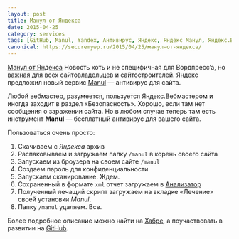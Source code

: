 ```yaml
---
layout: post
title: Манул от Яндекса
date: 2015-04-25
category: services
tags: [GitHub, Manul, Yandex, Антивирус, Яндекс, Яндекс Манул, Яндекс.Вебмастер]
canonical: https://securemywp.ru/2015/04/25/манул-от-яндекса/
---
```


[Манул от Яндекса](https://i1.wp.com/securemywp.ru/wp-content/uploads/2015/08/manul.jpg?resize=266%2C190) Новость хоть и не специфичная для Вордпресс’а, но важная для всех сайтовладельцев и сайтостроителей. Яндекс предложил новый сервис [Manul](http://yandex.ru/promo/manul) — антивирус для сайта.

Любой вебмастер, разумеется, пользуется Яндекс.Вебмастером и иногда заходит в раздел «Безопасность». Хорошо, если там нет сообщения о заражении сайта. Но в любом случае теперь там есть инструмент **Manul** — бесплатный антивирус для вашего сайта.

Пользоваться очень просто:

1. Скачиваем с *Яндекса* архив
2. Распаковываем и загружаем папку <code>/manul</code> в корень своего сайта
3. Запускаем из броузера на своем сайте <code>/manul</code>
4. Создаем пароль для конфиденциальности
5. Запускаем сканирование. Ждем.
6. Сохраненный в формате <code>xml</code> отчет загружаем в [Анализатор](http://yandex.ru/promo/manul/analyzer/)
7. Полученный лечащий скрипт загружаем на вкладке «Лечение» своей установки *Manul*.
8. Папку <code>/manul</code> удаляем. Все.

Более подробное описание можно найти на [Хабре](http://habrahabr.ru/company/yandex/blog/256463/), а поучаствовать в развитии на [GitHub](https://github.com/antimalware/manul/).
